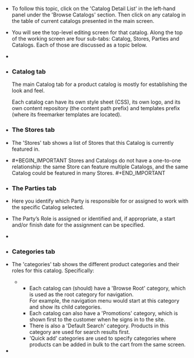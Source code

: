 - To follow this topic, click on the 'Catalog Detail List' in the left-hand panel under the 'Browse Catalogs' section.
  Then click on any catalog in the table of current catalogs presented in the main screen.
- You will see the top-level editing screen for that catalog.
  Along the top of the working screen are four sub-tabs: Catalog, Stores, Parties and Catalogs.
  Each of those are discussed as a topic below.
-
- ### Catalog tab
  The main Catalog tab for a product catalog is mostly for establishing the look and feel.
  
  Each catalog can have its own style sheet (CSS), its own logo, and its own content repository (the content path prefix) and templates prefix (where its freemarker templates are located).
- ### The Stores tab
- The 'Stores' tab shows a list of Stores that this Catalog is currently featured in.
- #+BEGIN_IMPORTANT
  Stores and Catalogs do not have a one-to-one relationship: the same Store can feature multiple Catalogs, and the same Catalog could be featured in many Stores.
  #+END_IMPORTANT
- ### The Parties tab
- Here you identify which Party is responsible for or assigned to work with the specific Catalog selected.
- The Party’s Role is assigned or identified and, if appropriate, a start and/or finish date for the assignment can be specified.
-
- ### Categories tab
- The 'categories' tab shows the different product categories and their roles for this catalog. Specifically:
	- <ul>
	  <li>Each catalog can (should) have a 'Browse Root' category, which is used as the root category for navigation. </li>For example, the navigation menu would start at this category and show its child categories.
	  <li>Each catalog can also have a 'Promotions' category, which is shown first to the customer when he signs in to the site.</li>
	  <li>There is also a 'Default Search' category. Products in this category are used for search results first.</li>
	  <li>'Quick add' categories are used to specify categories where products can be added in bulk to the cart from the same screen.</li>
	  </ul>
-